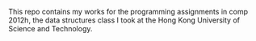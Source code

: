 This repo contains my works for the programming assignments in comp 2012h, the data structures class I took at the Hong Kong University of Science and Technology.